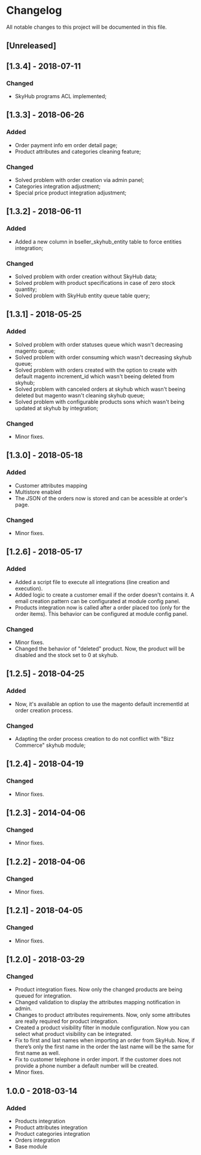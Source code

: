 # Changelog
All notable changes to this project will be documented in this file.

## [Unreleased]

## [1.3.4] - 2018-07-11
### Changed
- SkyHub programs ACL implemented;


## [1.3.3] - 2018-06-26
### Added
- Order payment info em order detail page;
- Product attributes and categories cleaning feature;

### Changed
- Solved problem with order creation via admin panel;
- Categories integration adjustment;
- Special price product integration adjustment;

## [1.3.2] - 2018-06-11
### Added
- Added a new column in bseller_skyhub_entity table to force entities integration;

### Changed
- Solved problem with order creation without SkyHub data;
- Solved problem with product specifications in case of zero stock quantity;
- Solved problem with SkyHub entity queue table query;

## [1.3.1] - 2018-05-25
### Added
- Solved problem with order statuses queue which wasn't decreasing magento queue;
- Solved problem with order consuming which wasn't decreasing skyhub queue;
- Solved problem with orders created with the option to create with default magento increment_id which wasn't beeing deleted from skyhub;
- Solved problem with canceled orders at skyhub which wasn't beeing deleted but magento wasn't cleaning skyhub queue;
- Solved problem with configurable products sons which wasn't being updated at skyhub by integration;

### Changed
- Minor fixes.

## [1.3.0] - 2018-05-18
### Added
- Customer attributes mapping
- Multistore enabled
- The JSON of the orders now is stored and can be acessible at order's page. 

### Changed
- Minor fixes.

## [1.2.6] - 2018-05-17
### Added
- Added a script file to execute all integrations (line creation and execution).
- Added logic to create a customer email if the order doesn't contains it. A email creation pattern can be configurated at module config panel.
- Products integration now is called after a order placed too (only for the order items). This behavior can be configured at module config panel. 

### Changed
- Minor fixes.
- Changed the behavior of "deleted" product. Now, the product will be disabled and the stock set to 0 at skyhub.

## [1.2.5] - 2018-04-25
### Added
- Now, it's available an option to use the magento default incrementId at order creation process.
### Changed
- Adapting the order process creation to do not conflict with "Bizz Commerce" skyhub module;

## [1.2.4] - 2018-04-19
### Changed
- Minor fixes.

## [1.2.3] - 2014-04-06
### Changed
- Minor fixes.

## [1.2.2] - 2018-04-06
### Changed
- Minor fixes.

## [1.2.1] - 2018-04-05
### Changed
- Minor fixes.  

## [1.2.0] - 2018-03-29
### Changed
- Product integration fixes. Now only the changed products are being queued for integration.
- Changed validation to display the attributes mapping notification in admin.
- Changes to product attributes requirements. Now, only some attributes are really required for product integration.
- Created a product visibility filter in module configuration. Now you can select what product visibility can be integrated.
- Fix to first and last names when importing an order from SkyHub. Now, if there’s only the first name in the order the last name will be the same for first name as well.
- Fix to customer telephone in order import. If the customer does not provide a phone number a default number will be created.
- Minor fixes.

## 1.0.0 - 2018-03-14
### Added
- Products integration
- Product attributes integration
- Product categories integration
- Orders integration
- Base module
